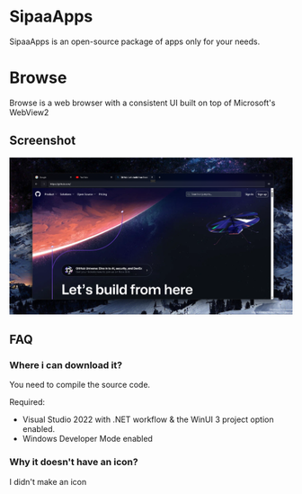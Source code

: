 # SipaaApps
SipaaApps is an open-source package of apps only for your needs.

# Browse
Browse is a web browser with a consistent UI built on top of Microsoft's WebView2

## Screenshot
<img src="screenshot.png"/>

## FAQ
### Where i can download it?
You need to compile the source code.

Required:
* Visual Studio 2022 with .NET workflow & the WinUI 3 project option enabled.
* Windows Developer Mode enabled

### Why it doesn't have an icon?
I didn't make an icon